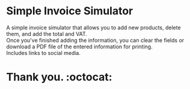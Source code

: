 # Simple Invoice Simulator 
A simple invoice simulator that allows you to add new products, delete them, and add the total and VAT.<br>
Once you've finished adding the information, you can clear the fields or download a PDF file of the entered information for printing.<br>
Includes links to social media.<br>

# Thank you. :octocat:
